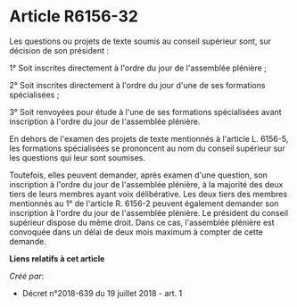 # Article R6156-32

Les questions ou projets de texte soumis au conseil supérieur sont, sur décision de son président :

1° Soit inscrites directement à l'ordre du jour de l'assemblée plénière ;

2° Soit inscrites directement à l'ordre du jour d'une de ses formations spécialisées ;

3° Soit renvoyées pour étude à l'une de ses formations spécialisées avant inscription à l'ordre du jour de l'assemblée
plénière.

En dehors de l'examen des projets de texte mentionnés à l'article L. 6156-5, les formations spécialisées se prononcent au nom
du conseil supérieur sur les questions qui leur sont soumises.

Toutefois, elles peuvent demander, après examen d'une question, son inscription à l'ordre du jour de l'assemblée plénière, à
la majorité des deux tiers de leurs membres ayant voix délibérative. Les deux tiers des membres mentionnés au 1° de l'article
R. 6156-2 peuvent également demander son inscription à l'ordre du jour de l'assemblée plénière. Le président du conseil
supérieur dispose du même droit. Dans ce cas, l'assemblée plénière est convoquée dans un délai de deux mois maximum à compter
de cette demande.

**Liens relatifs à cet article**

_Créé par_:

  - Décret n°2018-639 du 19 juillet 2018 - art. 1
